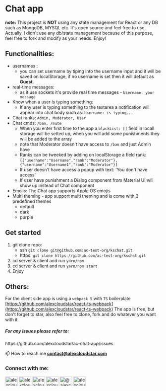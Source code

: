 # Chat app

**note:** This project is **NOT** using any state management for React or any DB such as MongoDB, MYSQL etc. It's open source and feel free to use. Actually, i didn't use any db/state management because of this purpose, feel free to fork and modify as your needs. Enjoy!

## Functionalities:

- usernames :
  - you can set username by tiping into the username input and it will be saved on localStorage, if no username is set then it will default as **Guest**.
- real-time messages:
  - as it use sockets it's provide real time messages - `Username: your message`
- Know when a user is typing something:
  - If any user is typing something to the textarea a notification will appear into chat body such as: `Username: is typing...`
- Chat ranks: `Admin, Moderator, User`
- Chat cmds: `/ban, /mute`
  - When you enter first time to the app a `blackList: []` field in locall storage will be setted up, when you will add some punishments they will be added to the array
  - note that Moderator doesn't have access to `/ban` and just Admin have
  - Ranks can be tweeked by adding on localStorage a field rank: `[{"username":"Username","rank":"Moderator"}, {"username":"Username1","rank":"Moderator"}]`
  - If user doesn't have access a popup with text: 'You don't have access'
  - If user have punishment a Dialog component from Material UI will show up instead of Chat component
- Emojis: The Chat app supports Apple OS emojis
- Multi theming - app support multi theming and is come with 3 predefined themes
  - default
  - dark
  - purple

## Get started

1. git clone repo:
   - ssh `git clone git@github.com:ac-test-org/kschat.git`
   - https: `git clone https://github.com/ac-test-org/kschat.git`
2. cd server & client and run `yarn/npm`
3. cd server & client and run `yarn/npm start`
4. Enjoy

## Others:

For the client side app is using a `webpack 5` with `TS` boilerplate
[https://github.com/alexcloudstar/react-ts-webpack](https://github.com/alexcloudstar/react-ts-webpack)
The app is free, but don't forget to star, also feel free to clone, fork and do whatever you want with it.

<h5>For any issues please refer to:</h5> https://github.com/alexcloudstar/ac-chat-app/issues

📫 How to reach me **contact@alexcloudstar.com**

<h3 align="left">Connect with me:</h3>
<p align="left">
<a href="https://twitter.com/alexcloudstar" target="blank"><img align="center" src="https://raw.githubusercontent.com/rahuldkjain/github-profile-readme-generator/master/src/images/icons/Social/twitter.svg" alt="alexcloudstar" height="30" width="40" /></a>
<a href="https://linkedin.com/in/alexcloudstar" target="blank"><img align="center" src="https://raw.githubusercontent.com/rahuldkjain/github-profile-readme-generator/master/src/images/icons/Social/linked-in-alt.svg" alt="alexcloudstar" height="30" width="40" /></a>
<a href="https://fb.com/alexcloudstar" target="blank"><img align="center" src="https://raw.githubusercontent.com/rahuldkjain/github-profile-readme-generator/master/src/images/icons/Social/facebook.svg" alt="alexcloudstar" height="30" width="40" /></a>
<a href="https://instagram.com/alexcloudstar" target="blank"><img align="center" src="https://raw.githubusercontent.com/rahuldkjain/github-profile-readme-generator/master/src/images/icons/Social/instagram.svg" alt="alexcloudstar" height="30" width="40" /></a>
<a href="https://medium.com/@alexcloudstar" target="blank"><img align="center" src="https://raw.githubusercontent.com/rahuldkjain/github-profile-readme-generator/master/src/images/icons/Social/medium.svg" alt="@alexcloudstar" height="30" width="40" /></a>
<a href="https://www.youtube.com/c/alexcloudstar" target="blank"><img align="center" src="https://raw.githubusercontent.com/rahuldkjain/github-profile-readme-generator/master/src/images/icons/Social/youtube.svg" alt="alexcloudstar" height="30" width="40" /></a>
</p>
